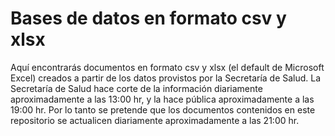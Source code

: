 # Bases de datos en formato csv y xlsx

Aquí encontrarás documentos en formato csv y xlsx (el default de Microsoft Excel) creados a partir de los datos provistos por la Secretaría de Salud. La Secretaría de Salud hace corte de la información diariamente aproximadamente a las 13:00 hr, y la hace pública aproximadamente a las 19:00 hr. Por lo tanto se pretende que los documentos contenidos en este repositorio se actualicen diariamente aproximadamente a las 21:00 hr.
